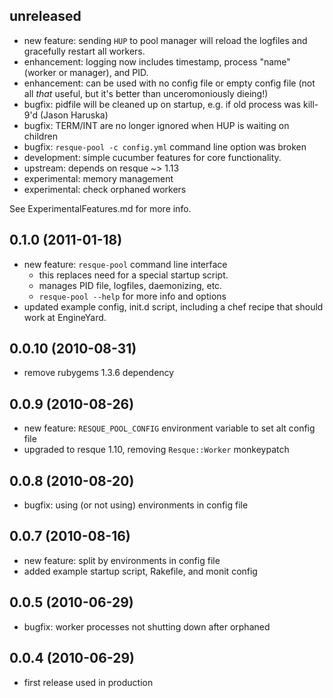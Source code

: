 ## unreleased

* new feature: sending `HUP` to pool manager will reload the logfiles and
  gracefully restart all workers.
* enhancement: logging now includes timestamp, process "name" (worker or
  manager), and PID.
* enhancement: can be used with no config file or empty config file (not all
  *that* useful, but it's better than unceromoniously dieing!)
* bugfix: pidfile will be cleaned up on startup, e.g. if old process was
  kill-9'd (Jason Haruska)
* bugfix: TERM/INT are no longer ignored when HUP is waiting on children
* bugfix: `resque-pool -c config.yml` command line option was broken
* development: simple cucumber features for core functionality.
* upstream: depends on resque ~> 1.13
* experimental: memory management
* experimental: check orphaned workers

See ExperimentalFeatures.md for more info.

## 0.1.0 (2011-01-18)

* new feature: `resque-pool` command line interface
  * this replaces need for a special startup script.
  * manages PID file, logfiles, daemonizing, etc.
  * `resque-pool --help` for more info and options
* updated example config, init.d script, including a chef recipe that should
  work at EngineYard.

## 0.0.10 (2010-08-31)

* remove rubygems 1.3.6 dependency

## 0.0.9 (2010-08-26)

* new feature: `RESQUE_POOL_CONFIG` environment variable to set alt config file
* upgraded to resque 1.10, removing `Resque::Worker` monkeypatch

## 0.0.8 (2010-08-20)

* bugfix: using (or not using) environments in config file

## 0.0.7 (2010-08-16)

* new feature: split by environments in config file
* added example startup script, Rakefile, and monit config

## 0.0.5 (2010-06-29)

* bugfix: worker processes not shutting down after orphaned

## 0.0.4 (2010-06-29)

* first release used in production

